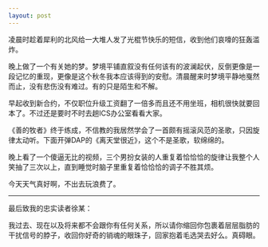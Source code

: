 ```yaml
---
layout: post
---
```


凌晨时趁着犀利的北风给一大堆人发了光棍节快乐的短信，收到他们哀嚎的狂轰滥炸。

晚上做了一个有关她的梦。梦境平铺直叙没有任何该有的波澜起伏，反倒更像是一段记忆的重现，更像是这个秋冬我本应该得到的安慰。清晨醒来时梦境平静地戛然而止，没有悲伤没有难过。有的只是陌生和不解。

早起收到新合约，不仅职位升级工资翻了一倍多而且还不用坐班，相机很快就要回本了。不过还是要时不时去趟ICS办公室看看大家。

《善的牧者》终于练成，不信教的我居然学会了一首颇有摇滚风范的圣歌，只因旋律太动听。下面开弹DAP的《离天堂很近》，这个不是圣歌，软绵绵的。

晚上看了一个傻逼无比的视频，三个男扮女装的人重复着恰恰恰的旋律让我整个人笑抽了三次以上，直到睡觉时脑子里重复着恰恰恰的调子不胜其烦。

今天天气真好啊，不出去玩浪费了。

* * *

最后致我的忠实读者徐某：

我过去、现在以及将来都不会跟你有任何关系，所以请你缩回你包裹着层层脂肪的干扰信号的脖子，收回你好奇的销魂的眼珠子，回家抱着毛选哭去好么。真碍眼。